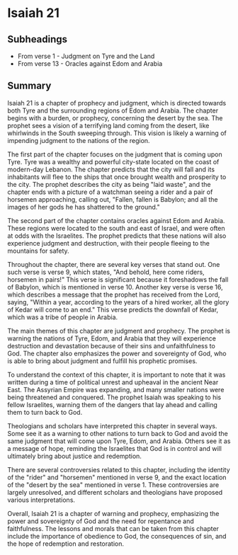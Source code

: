 # Isaiah 21

## Subheadings

* From verse 1 - Judgment on Tyre and the Land
* From verse 13 - Oracles against Edom and Arabia

## Summary

Isaiah 21 is a chapter of prophecy and judgment, which is directed towards both Tyre and the surrounding regions of Edom and Arabia. The chapter begins with a burden, or prophecy, concerning the desert by the sea. The prophet sees a vision of a terrifying land coming from the desert, like whirlwinds in the South sweeping through. This vision is likely a warning of impending judgment to the nations of the region.

The first part of the chapter focuses on the judgment that is coming upon Tyre. Tyre was a wealthy and powerful city-state located on the coast of modern-day Lebanon. The chapter predicts that the city will fall and its inhabitants will flee to the ships that once brought wealth and prosperity to the city. The prophet describes the city as being "laid waste", and the chapter ends with a picture of a watchman seeing a rider and a pair of horsemen approaching, calling out, "Fallen, fallen is Babylon; and all the images of her gods he has shattered to the ground."

The second part of the chapter contains oracles against Edom and Arabia. These regions were located to the south and east of Israel, and were often at odds with the Israelites. The prophet predicts that these nations will also experience judgment and destruction, with their people fleeing to the mountains for safety.

Throughout the chapter, there are several key verses that stand out. One such verse is verse 9, which states, "And behold, here come riders, horsemen in pairs!" This verse is significant because it foreshadows the fall of Babylon, which is mentioned in verse 10. Another key verse is verse 16, which describes a message that the prophet has received from the Lord, saying, "Within a year, according to the years of a hired worker, all the glory of Kedar will come to an end." This verse predicts the downfall of Kedar, which was a tribe of people in Arabia.

The main themes of this chapter are judgment and prophecy. The prophet is warning the nations of Tyre, Edom, and Arabia that they will experience destruction and devastation because of their sins and unfaithfulness to God. The chapter also emphasizes the power and sovereignty of God, who is able to bring about judgment and fulfill his prophetic promises.

To understand the context of this chapter, it is important to note that it was written during a time of political unrest and upheaval in the ancient Near East. The Assyrian Empire was expanding, and many smaller nations were being threatened and conquered. The prophet Isaiah was speaking to his fellow Israelites, warning them of the dangers that lay ahead and calling them to turn back to God.

Theologians and scholars have interpreted this chapter in several ways. Some see it as a warning to other nations to turn back to God and avoid the same judgment that will come upon Tyre, Edom, and Arabia. Others see it as a message of hope, reminding the Israelites that God is in control and will ultimately bring about justice and redemption.

There are several controversies related to this chapter, including the identity of the "rider" and "horsemen" mentioned in verse 9, and the exact location of the "desert by the sea" mentioned in verse 1. These controversies are largely unresolved, and different scholars and theologians have proposed various interpretations.

Overall, Isaiah 21 is a chapter of warning and prophecy, emphasizing the power and sovereignty of God and the need for repentance and faithfulness. The lessons and morals that can be taken from this chapter include the importance of obedience to God, the consequences of sin, and the hope of redemption and restoration.